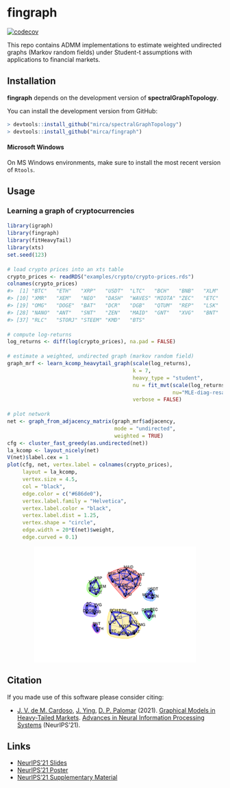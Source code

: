<!-- README.md is generated from README.Rmd. Please edit that file -->

fingraph
========

[![codecov](https://codecov.io/gh/mirca/fingraph/branch/main/graph/badge.svg?token=OhreF1p2Yt)](https://codecov.io/gh/mirca/fingraph)

This repo contains ADMM implementations to estimate weighted undirected
graphs (Markov random fields) under Student-t assumptions with
applications to financial markets.

Installation
------------

**fingraph** depends on the development version of
**spectralGraphTopology**.

You can install the development version from GitHub:

``` r
> devtools::install_github("mirca/spectralGraphTopology")
> devtools::install_github("mirca/fingraph")
```

#### Microsoft Windows

On MS Windows environments, make sure to install the most recent version
of `Rtools`.

Usage
-----

### Learning a graph of cryptocurrencies

``` r
library(igraph)
library(fingraph)
library(fitHeavyTail)
library(xts)
set.seed(123)

# load crypto prices into an xts table
crypto_prices <- readRDS("examples/crypto/crypto-prices.rds")
colnames(crypto_prices)
#>  [1] "BTC"   "ETH"   "XRP"   "USDT"  "LTC"   "BCH"   "BNB"   "XLM"   "EOS"  
#> [10] "XMR"   "XEM"   "NEO"   "DASH"  "WAVES" "MIOTA" "ZEC"   "ETC"   "GNO"  
#> [19] "OMG"   "DOGE"  "BAT"   "DCR"   "DGB"   "QTUM"  "REP"   "LSK"   "SC"   
#> [28] "NANO"  "ANT"   "SNT"   "ZEN"   "MAID"  "GNT"   "XVG"   "BNT"   "MONA" 
#> [37] "RLC"   "STORJ" "STEEM" "KMD"   "BTS"

# compute log-returns
log_returns <- diff(log(crypto_prices), na.pad = FALSE)

# estimate a weighted, undirected graph (markov random field)
graph_mrf <- learn_kcomp_heavytail_graph(scale(log_returns),
                                         k = 7,
                                         heavy_type = "student",
                                         nu = fit_mvt(scale(log_returns),
                                                      nu="MLE-diag-resample")$nu,
                                         verbose = FALSE)

# plot network
net <- graph_from_adjacency_matrix(graph_mrf$adjacency,
                                   mode = "undirected",
                                   weighted = TRUE)
cfg <- cluster_fast_greedy(as.undirected(net))
la_kcomp <- layout_nicely(net)
V(net)$label.cex = 1
plot(cfg, net, vertex.label = colnames(crypto_prices),
     layout = la_kcomp,
     vertex.size = 4.5,
     col = "black",
     edge.color = c("#686de0"),
     vertex.label.family = "Helvetica",
     vertex.label.color = "black",
     vertex.label.dist = 1.25,
     vertex.shape = "circle",
     edge.width = 20*E(net)$weight,
     edge.curved = 0.1)
```

<img src="man/figures/README-plot_crypto_network-1.png" width="75%" style="display: block; margin: auto;" />

Citation
--------

If you made use of this software please consider citing:

-   [J. V. de M. Cardoso](https://mirca.github.io), [J.
    Ying](https://github.com/jxying), [D. P.
    Palomar](https://www.danielppalomar.com) (2021). [Graphical Models
    in Heavy-Tailed
    Markets](https://palomar.home.ece.ust.hk/papers/2021/CardosoYingPalomar-NeurIPS2021.pdf).
    [Advances in Neural Information Processing
    Systems](https://neurips.cc/Conferences/2021) (NeurIPS’21).

Links
-----

-   [NeurIPS’21
    Slides](https://palomar.home.ece.ust.hk/papers/2021/CardosoYingPalomar-NeurIPS2021-slides.pdf)
-   [NeurIPS’21
    Poster](https://palomar.home.ece.ust.hk/papers/2021/CardosoYingPalomar-NeurIPS2021-poster.png)
-   [NeurIPS’21 Supplementary
    Material](https://palomar.home.ece.ust.hk/papers/2021/CardosoYingPalomar-NeurIPS2021-supplemental.pdf)
